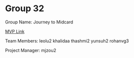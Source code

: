 # Group 32
Group Name: Journey to Midcard

[MVP Link](https://docs.google.com/document/d/1FipdEs-6lUsYDcKg-5tjHsYU8X9CRYc8fJ-kS3lP_VQ/edit?usp=sharing)

Team Members: leolu2 khalidaa thashmi2 yunsuh2 rohanvg3

Project Manager: mjzou2
